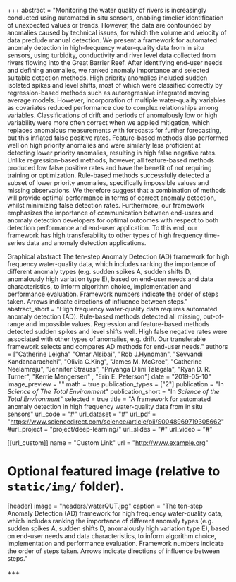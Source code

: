 +++
abstract = "Monitoring the water quality of rivers is increasingly conducted using automated in situ sensors, enabling timelier identification of unexpected values or trends. However, the data are confounded by anomalies caused by technical issues, for which the volume and velocity of data preclude manual detection. We present a framework for automated anomaly detection in high-frequency water-quality data from in situ sensors, using turbidity, conductivity and river level data collected from rivers flowing into the Great Barrier Reef. After identifying end-user needs and defining anomalies, we ranked anomaly importance and selected suitable detection methods. High priority anomalies included sudden isolated spikes and level shifts, most of which were classified correctly by regression-based methods such as autoregressive integrated moving average models. However, incorporation of multiple water-quality variables as covariates reduced performance due to complex relationships among variables. Classifications of drift and periods of anomalously low or high variability were more often correct when we applied mitigation, which replaces anomalous measurements with forecasts for further forecasting, but this inflated false positive rates. Feature-based methods also performed well on high priority anomalies and were similarly less proficient at detecting lower priority anomalies, resulting in high false negative rates. Unlike regression-based methods, however, all feature-based methods produced low false positive rates and have the benefit of not requiring training or optimization. Rule-based methods successfully detected a subset of lower priority anomalies, specifically impossible values and missing observations. We therefore suggest that a combination of methods will provide optimal performance in terms of correct anomaly detection, whilst minimizing false detection rates. Furthermore, our framework emphasizes the importance of communication between end-users and anomaly detection developers for optimal outcomes with respect to both detection performance and end-user application. To this end, our framework has high transferability to other types of high frequency time-series data and anomaly detection applications.

Graphical abstract
The ten-step Anomaly Detection (AD) framework for high frequency water-quality data, which includes ranking the importance of different anomaly types (e.g. sudden spikes A, sudden shifts D, anomalously high variation type E), based on end-user needs and data characteristics, to inform algorithm choice, implementation and performance evaluation. Framework numbers indicate the order of steps taken. Arrows indicate directions of influence between steps."
abstract_short = "High frequency water-quality data requires automated anomaly detection (AD). Rule-based methods detected all missing, out-of-range and impossible values. Regression and feature-based methods detected sudden spikes and level shifts well. High false negative rates were associated with other types of anomalies, e.g. drift. Our transferable framework selects and compares AD methods for end-user needs."
authors = ["Catherine Leigha" "Omar Alsibai", "Rob J.Hyndman", "Sevvandi Kandanaarachchi", "Olivia C.King", "James M. McGree", "Catherine Neelamraju", "Jennifer Strauss", "Priyanga Dilini Talagala", "Ryan D. R. Turner", "Kerrie Mengersen" , "Erin E. Peterson"]
date = "2019-05-10"
image_preview = ""
math = true
publication_types = ["2"]
publication = "In *Science of The Total Environment*"
publication_short = "In *Science of the Total Environment*"
selected = true
title = "A framework for automated anomaly detection in high frequency water-quality data from in situ sensors"
url_code = "#"
url_dataset = "#"
url_pdf = "https://www.sciencedirect.com/science/article/pii/S0048969719305662"
#url_project = "project/deep-learning/"
url_slides = "#"
url_video = "#"

[[url_custom]]
name = "Custom Link"
url = "http://www.example.org"

# Optional featured image (relative to `static/img/` folder).
[header]
image = "headers/waterQUT.jpg"
caption = "The ten-step Anomaly Detection (AD) framework for high frequency water-quality data, which includes ranking the importance of different anomaly types (e.g. sudden spikes A, sudden shifts D, anomalously high variation type E), based on end-user needs and data characteristics, to inform algorithm choice, implementation and performance evaluation. Framework numbers indicate the order of steps taken. Arrows indicate directions of influence between steps."

+++
